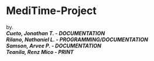 # MediTime-Project
by.<br> <b><i>Cueto, Jonathan T. - DOCUMENTATION
    <br>Rilano, Nathaniel L. - PROGRAMMING/DOCUMENTATION
    <br>Samson, Arvee P. - DOCUMENTATION
    <br>Teanila, Renz Mico - PRINT
